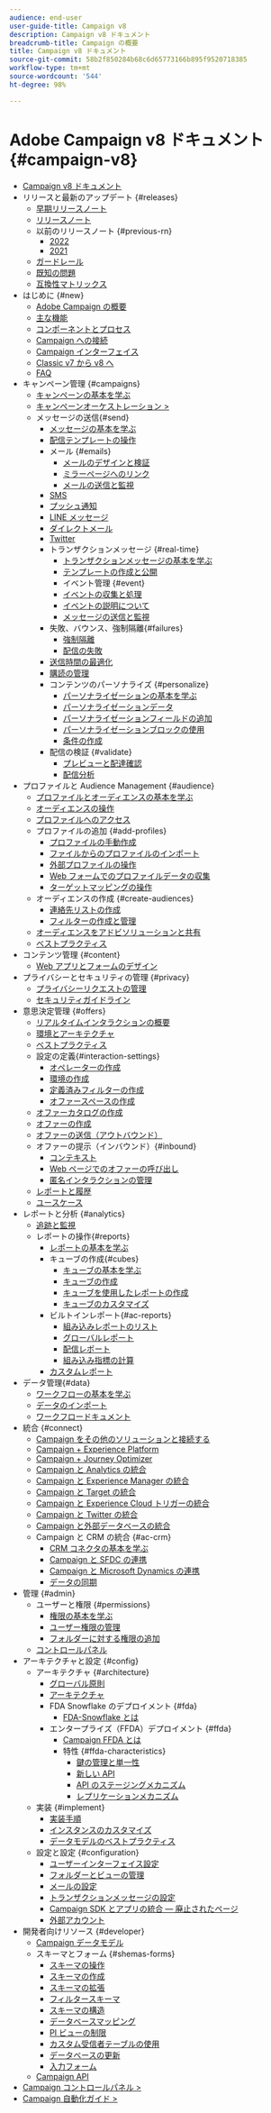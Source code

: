 ```yaml
---
audience: end-user
user-guide-title: Campaign v8
description: Campaign v8 ドキュメント
breadcrumb-title: Campaign の概要
title: Campaign v8 ドキュメント
source-git-commit: 58b2f850284b68c6d65773166b895f9520718385
workflow-type: tm+mt
source-wordcount: '544'
ht-degree: 98%

---
```



# Adobe Campaign v8 ドキュメント {#campaign-v8}

+ [Campaign v8 ドキュメント](campaign-home.md)
+ リリースと最新のアップデート {#releases}
   + [早期リリースノート](start/e-release-notes.md)
   + [リリースノート](start/release-notes.md)
   + 以前のリリースノート {#previous-rn}
      + [2022](start/release-notes-2022.md)
      + [2021](start/release-notes-2021.md)
   + [ガードレール](start/ac-guardrails.md)
   + [既知の問題](start/known-issues.md)
   + [互換性マトリックス](start/compatibility-matrix.md)
+ はじめに {#new}
   + [Adobe Campaign の概要](start/get-started.md)
   + [主な機能](start/whats-new.md)
   + [コンポーネントとプロセス](start/ac-components.md)
   + [Campaign への接続](start/connect.md)
   + [Campaign インターフェイス](start/campaign-ui.md)
   + [Classic v7 から v8 へ](start/v7-to-v8.md)
   + [FAQ](start/campaign-faq.md)
+ キャンペーン管理 {#campaigns}
   + [キャンペーンの基本を学ぶ](start/campaigns.md)
   + [キャンペーンオーケストレーション >](https://experienceleague.adobe.com/docs/campaign/automation/campaign-orchestration/set-up-campaigns.html?lang=ja)
   + メッセージの送信{#send}
      + [メッセージの基本を学ぶ](start/create-message.md)
      + [配信テンプレートの操作](send/create-templates.md)
      + メール {#emails}
         + [メールのデザインと検証](send/email.md)
         + [ミラーページへのリンク](send/mirror-page.md)
         + [メールの送信と監視](send/send.md)
      + [SMS](send/sms.md)
      + [プッシュ通知](send/push.md)
      + [LINE メッセージ](send/line.md)
      + [ダイレクトメール](send/direct-mail.md)
      + [Twitter](send/twitter.md)
      + トランザクションメッセージ {#real-time}
         + [トランザクションメッセージの基本を学ぶ](send/transactional.md)
         + [テンプレートの作成と公開](send/transactional-template.md)
         + イベント管理 {#event}
         + [イベントの収集と処理](send/event-processing.md)
         + [イベントの説明について](send/event-description.md)
         + [メッセージの送信と監視](send/delivery-execution.md)
      + 失敗、バウンス、強制隔離{#failures}
         + [強制隔離](send/quarantines.md)
         + [配信の失敗](send/delivery-failures.md)
      + [送信時間の最適化](send/predictive.md)
      + [購読の管理](start/subscriptions.md)
      + コンテンツのパーソナライズ {#personalize}
         + [パーソナライゼーションの基本を学ぶ](send/personalize.md)
         + [パーソナライゼーションデータ](send/personalization-data.md)
         + [パーソナライゼーションフィールドの追加](send/personalization-fields.md)
         + [パーソナライゼーションブロックの使用](send/personalization-blocks.md)
         + [条件の作成](send/conditions.md)
      + 配信の検証 {#validate}
         + [プレビューと配達確認](send/preview-and-proof.md)
         + [配信分析](send/delivery-analysis.md)
+ プロファイルと Audience Management {#audience}
   + [プロファイルとオーディエンスの基本を学ぶ](audiences/gs-audiences.md)
   + [オーディエンスの操作](start/audiences.md)
   + [プロファイルへのアクセス](audiences/view-profiles.md)
   + プロファイルの追加 {#add-profiles}
      + [プロファイルの手動作成](audiences/create-profiles.md)
      + [ファイルからのプロファイルのインポート](audiences/import-profiles.md)
      + [外部プロファイルの操作](audiences/external-profiles.md)
      + [Web フォームでのプロファイルデータの収集](audiences/collect-profiles.md)
      + [ターゲットマッピングの操作](audiences/target-mappings.md)
   + オーディエンスの作成 {#create-audiences}
      + [連絡先リストの作成](audiences/create-audiences.md)
      + [フィルターの作成と管理](audiences/create-filters.md)
   + [オーディエンスをアドビソリューションと共有](start/shared-audiences.md)
   + [ベストプラクティス](audiences/audiences-best-practices.md)
+ コンテンツ管理 {#content}
   + [Web アプリとフォームのデザイン](dev/webapps.md)
+ プライバシーとセキュリティの管理 {#privacy}
   + [プライバシーリクエストの管理](start/privacy.md)
   + [セキュリティガイドライン](config/security.md)
+ 意思決定管理 {#offers}
   + [リアルタイムインタラクションの概要](interaction/interaction.md)
   + [環境とアーキテクチャ](interaction/interaction-architecture.md)
   + [ベストプラクティス](interaction/interaction-best-practices.md)
   + 設定の定義{#interaction-settings}
      + [オペレーターの作成](interaction/interaction-operators.md)
      + [環境の作成](interaction/interaction-env.md)
      + [定義済みフィルターの作成](interaction/interaction-predefined-filters.md)
      + [オファースペースの作成](interaction/interaction-offer-spaces.md)
   + [オファーカタログの作成](interaction/interaction-offer-catalog.md)
   + [オファーの作成](interaction/interaction-offer.md)
   + [オファーの送信（アウトバウンド）](interaction/interaction-send-offers.md)
   + オファーの提示（インバウンド）{#inbound}
      + [コンテキスト](interaction/interaction-present-offers.md)
      + [Web ページでのオファーの呼び出し](interaction/interaction-integration.md)
      + [匿名インタラクションの管理](interaction/anonymous-interactions.md)
   + [レポートと履歴](interaction/interaction-tracking.md)
   + [ユースケース](interaction/interaction-use-cases.md)
+ レポートと分析 {#analytics}
   + [追跡と監視](start/tracking.md)
   + レポートの操作{#reports}
      + [レポートの基本を学ぶ](reporting/gs-reporting.md)
      + キューブの作成{#cubes}
         + [キューブの基本を学ぶ](reporting/gs-cubes.md)
         + [キューブの作成](reporting/cube-indicators.md)
         + [キューブを使用したレポートの作成](reporting/cube-tables.md)
         + [キューブのカスタマイズ](reporting/customize-cubes.md)
      + ビルトインレポート{#ac-reports}
         + [組み込みレポートのリスト](reporting/built-in-reports.md)
         + [グローバルレポート](reporting/global-reports.md)
         + [配信レポート](reporting/delivery-reports.md)
         + [組み込み指標の計算](reporting/metrics-calculation.md)
      + [カスタムレポート](reporting/custom-reports.md)
+ データ管理{#data}
   + [ワークフローの基本を学ぶ](config/workflows.md)
   + [データのインポート](start/import.md)
   + [ワークフロードキュメント](https://experienceleague.adobe.com/docs/campaign/automation/workflows/introduction/about-workflows.html?lang=ja)
+ 統合 {#connect}
   + [Campaign をその他のソリューションと接続する](connect/integration.md)
   + [Campaign + Experience Platform](connect/ac-aep.md)
   + [Campaign + Journey Optimizer](connect/ac-ajo.md)
   + [Campaign と Analytics の統合](connect/ac-aa.md)
   + [Campaign と Experience Manager の統合](connect/ac-aem.md)
   + [Campaign と Target の統合](connect/ac-at.md)
   + [Campaign と Experience Cloud トリガーの統合](connect/ac-triggers.md)
   + [Campaign と Twitter の統合](connect/ac-tw.md)
   + [Campaign と外部データベースの統合](connect/fda.md)
   + Campaign と CRM の統合 {#ac-crm}
      + [CRM コネクタの基本を学ぶ](connect/crm.md)
      + [Campaign と SFDC の連携](connect/ac-sfdc.md)
      + [Campaign と Microsoft Dynamics の連携](connect/ac-ms-dyn.md)
      + [データの同期](connect/crm-data-sync.md)
+ 管理 {#admin}
   + ユーザーと権限 {#permissions}
      + [権限の基本を学ぶ](start/gs-permissions.md)
      + [ユーザー権限の管理](start/manage-permissions.md)
      + [フォルダーに対する権限の追加](start/folder-permissions.md)
   + [コントロールパネル](config/self-service.md)
+ アーキテクチャと設定 {#config}
   + アーキテクチャ {#architecture}
      + [グローバル原則](architecture/general-architecture.md)
      + [アーキテクチャ](architecture/architecture.md)
      + FDA Snowflake のデプロイメント {#fda}
         + [FDA-Snowflake とは](architecture/fda-deployment.md)
      + エンタープライズ（FFDA）デプロイメント {#ffda}
         + [Campaign FFDA とは](architecture/enterprise-deployment.md)
         + 特性 {#ffda-characteristics}
            + [鍵の管理と単一性](architecture/keys.md)
            + [新しい API](architecture/new-apis.md)
            + [API のステージングメカニズム](architecture/staging.md)
            + [レプリケーションメカニズム](architecture/replication.md)
   + 実装 {#implement}
      + [実装手順](start/implement.md)
      + [インスタンスのカスタマイズ](dev/customize.md)
      + [データモデルのベストプラクティス](dev/datamodel-best-practices.md)
   + 設定と設定 {#configuration}
      + [ユーザーインターフェイス設定](config/ui-settings.md)
      + [フォルダーとビューの管理](audiences/folders-and-views.md)
      + [メールの設定](config/email-settings.md)
      + [トランザクションメッセージの設定](config/transactional-msg-settings.md)
      + [Campaign SDK とアプリの統合  — 廃止されたページ](config/push-config.md)
      + [外部アカウント](config/external-accounts.md)
+ 開発者向けリソース {#developer}
   + [Campaign データモデル](dev/datamodel.md)
   + スキーマとフォーム {#shemas-forms}
      + [スキーマの操作](dev/schemas.md)
      + [スキーマの作成](dev/create-schema.md)
      + [スキーマの拡張](dev/extend-schema.md)
      + [フィルタースキーマ](dev/filter-schema.md)
      + [スキーマの構造](dev/schema-structure.md)
      + [データベースマッピング](dev/database-mapping.md)
      + [PI ビューの制限](dev/restrict-pi-view.md)
      + [カスタム受信者テーブルの使用](dev/custom-recipient.md)
      + [データベースの更新](dev/update-database-structure.md)
      + [入力フォーム](dev/forms.md)
   + [Campaign API](dev/api.md)
+ [Campaign コントロールパネル >](https://experienceleague.adobe.com/docs/control-panel/using/control-panel-home.html?lang=ja)
+ [Campaign 自動化ガイド >](https://experienceleague.adobe.com/docs/campaign/automation/home.html?lang=ja)
